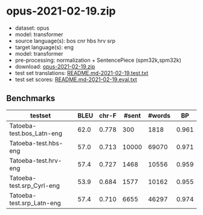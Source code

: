 # opus-2021-02-19.zip

* dataset: opus
* model: transformer
* source language(s): bos cnr hbs hrv srp
* target language(s): eng
* model: transformer
* pre-processing: normalization + SentencePiece (spm32k,spm32k)
* download: [opus-2021-02-19.zip](https://object.pouta.csc.fi/Tatoeba-MT-models/hbs-eng/opus-2021-02-19.zip)
* test set translations: [README.md-2021-02-19.test.txt](https://object.pouta.csc.fi/Tatoeba-MT-models/hbs-eng/README.md-2021-02-19.test.txt)
* test set scores: [README.md-2021-02-19.eval.txt](https://object.pouta.csc.fi/Tatoeba-MT-models/hbs-eng/README.md-2021-02-19.eval.txt)

## Benchmarks

| testset | BLEU  | chr-F | #sent | #words | BP |
|---------|-------|-------|-------|--------|----|
| Tatoeba-test.bos_Latn-eng 	| 62.0 	| 0.778 	| 300 	| 1818 	| 0.961 |
| Tatoeba-test.hbs-eng 	| 57.0 	| 0.713 	| 10000 	| 69070 	| 0.971 |
| Tatoeba-test.hrv-eng 	| 57.4 	| 0.727 	| 1468 	| 10556 	| 0.959 |
| Tatoeba-test.srp_Cyrl-eng 	| 53.9 	| 0.684 	| 1577 	| 10162 	| 0.955 |
| Tatoeba-test.srp_Latn-eng 	| 57.4 	| 0.710 	| 6655 	| 46297 	| 0.974 |

